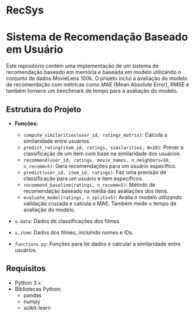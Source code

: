 # RecSys

# Sistema de Recomendação Baseado em Usuário

Este repositório contém uma implementação de um sistema de recomendação baseado em memória e baseada em modelo utilizando o conjunto de dados MovieLens 100k. O projeto inclui a avaliação do modelo de recomendação com métricas como MAE (Mean Absolute Error), RMSE e também fornece um benchmark de tempo para a avaliação do modelo.

## Estrutura do Projeto

  - **Funções:**
    - `compute_similarities(user_id, ratings_matrix)`: Calcula a similaridade entre usuários.
    - `predict_rating(item_id, ratings, similarities, N=10)`: Prever a classificação de um item com base na similaridade dos usuários.
    - `recommend(user_id, ratings, movie_names, n_neighbors=10, n_recomm=5)`: Gera recomendações para um usuário específico.
    - `predict(user_id, item_id, ratings)`: Faz uma previsão de classificação para um usuário e item específicos.
    - `recommend_baseline(ratings, n_recomm=5)`: Método de recomendação baseado na média das avaliações dos itens.
    - `evaluate_model(ratings, n_splits=5)`: Avalia o modelo utilizando validação cruzada e calcula o MAE. Também mede o tempo de avaliação do modelo.

  - `u.data`: Dados de classificações dos filmes.
  - `u.item`: Dados dos filmes, incluindo nomes e IDs.
  - `functions.py`: Funções para ler dados e calcular a similaridade entre usuários.

## Requisitos

- Python 3.x
- Bibliotecas Python:
  - pandas
  - numpy
  - scikit-learn


